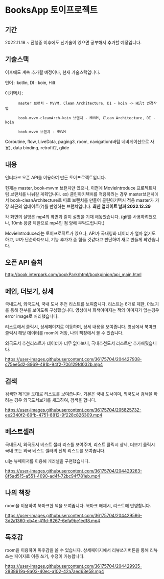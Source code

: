 # BooksApp 토이프로젝트 

## 기간
2022.11.18 ~ 진행중
이후에도 신기술이 있으면 공부해서 추가할 예정입니다.

## 기술스택 
이후에도 계속 추가될 예정이나, 현재 기술스택입니다.

언어 : kotlin, DI : koin, Hilt


아키텍처 :

          master 브랜치 - MVVM, Clean Architecture, DI - koin -> Hilt 변경작업 

          book-mvvm-cleanArch-koin 브랜치 - MVVM, Clean Architecture, DI - koin 
          
          book-mvvm 브랜치 - MVVM
          

Coroutine, flow, LiveData, paging3, room, navigation(바텀 네비게이션으로 사용), data binding, retrofit2, glide


## 내용
인터파크 오픈 API를 이용하여 만든 토이프로젝트입니다.

현재는 master, book-mvvm 브랜치만 있으나, 이전에 MovieIntroduce 프로젝트처럼 브랜치를 나눠갈 계획입니다.
ex) 클린아키텍처를 적용하려는 경우 master브랜치에서 book-cleanArchitecture로 따로 브랜치를 만들어 클린아키텍처 적용
master가 가장 최근의 업데이트(?)를 반영하는 브랜치입니다. **최신 업데이트 날짜 2022.12.29**

각 화면의 설명은 mp4의 화면과 같이 설명을 기재 해놓았습니다. (gif를 사용하려했으나, 10mb 용량 제한으로 mp4인 점 양해 부탁드립니다.)

MovieIntroduce라는 토이프로젝트가 있으나, API가 국내영화 데이터가 얼마 없기도 하고, 
UI가 단순하다보니, 기능 추가가 좀 힘들 것같다고 판단하여 새로 만들게 되었습니다.

## 오픈 API 출처
http://book.interpark.com/bookPark/html/bookpinion/api_main.html

## 메인, 더보기, 상세
국내도서, 외국도서, 국내 도서 추천 리스트를 보여줍니다.
리스트는 6개로 제한, 더보기를 통해 전부를 보이도록 구성했습니다.
영상에서 회색이미지는 책의 이미지가 없는경우 error image로 처리했습니다.

리스트에서 클릭시, 상세페이지로 이동하며, 상세 내용을 보여줍니다.
영상에서 북마크 클릭시 해당 데이터를  room에 저장, 나의 책장에서 볼 수 있습니다.

외국도서 추천리스트가 데이터가 너무 없다보니, 국내추천도서 리스트만 추가해줬습니다.

https://user-images.githubusercontent.com/36175704/204427938-c75ee5d2-8969-491b-94f2-706129fd032b.mp4

## 검색
검색한 제목을 토대로 리스트를 보여줍니다.
기본은 국내 도서이며, 외국도서 검색을 하려는 경우 외국도서보기를 체크하여, 검색을 합니다.

https://user-images.githubusercontent.com/36175704/205825732-ee2340f2-89fb-4751-8812-9f228c826309.mp4

## 베스트셀러
국내도서, 외국도서 베스트 샐러 리스틀 보여주며,
리스트 클릭시 상세, 더보기 클릭시 국내 또는 외국 베스트 셀러의 전체 리스트를 보여줍니다.

ui는 뷰페이저를 이용해 캐러셀을 구현했습니다.

https://user-images.githubusercontent.com/36175704/204429263-8f5ad515-a551-4090-ad4f-72bc94f781eb.mp4

## 나의 책장
room을 이용하여 북마크한 책을 보여줍니다. 
북마크 해제시, 리스트에 반영합니다.

https://user-images.githubusercontent.com/36175704/204429586-3d2a1360-cb4e-41fd-8267-6efa9be1edf8.mp4


## 독후감
room을 이용하여 독후감을 쓸 수 있습니다.
상세페이지에서 리뷰쓰기버튼을 통해 리뷰쓰는 페이지로 이동
쓰기, 수정이 가능합니다.

https://user-images.githubusercontent.com/36175704/204429935-2838919a-8a03-40ec-a102-42a7aed63e58.mp4
